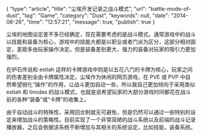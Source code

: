 {
    "type": "article",
    "title": "尘埃开发记录之战斗模式",
    "url": "battle-mode-of-dust",
    "tag": "Game",
    "category": "Dust",
    "keywords": null,
    "date": "2014-08-26",
    "time": "12:57:21",
    "message": true,
    "publish": true
}

尘埃的地图设定差不多已经确定，现在需要考虑的是战斗模式。通常游戏中的战斗以技能和装备为核心，游戏中的技能大都是以职业或者门派为区分，这部分相对固定，差距多由玩家操作决定。但是装备差别更大，强力的装备对玩家的吸引力更加强烈。

在炉石传说和 estiah 这样的卡牌游戏中则是以五花八门的卡牌为核心，玩家之间的伤害差别全由卡牌属性决定。尘埃作为休闲的网页游戏，在 PVE 或 PVP 中自然希望弱化“操作”的作用，让战斗更加自动一些，所以我自己更加倾向于采用类似 estiah 和 linodas 的战斗模式，也就是说希望玩家的大部分游戏时间都花在战斗前的各种“装备”或“卡牌”的收集上。

由于自动战斗的特殊性，采用回合制就无可避免，但是仍然可以通过一些特别的设定来增加战斗的策略性。目前实现了一个非常简陋的战斗系统以及前端的战斗记录播放器，之后会依据该系统不断增加与其相关的系统设定，比如技能，装备系统。
